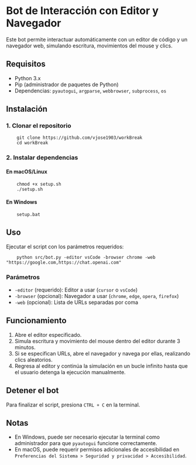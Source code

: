 # Bot de Interacción con Editor y Navegador

Este bot permite interactuar automáticamente con un editor de código y un navegador web, simulando escritura, movimientos del mouse y clics.

## Requisitos

* Python 3.x
* Pip (administrador de paquetes de Python)
* Dependencias: `pyautogui`, `argparse`, `webbrowser`, `subprocess`, `os`

## Instalación

### 1. Clonar el repositorio

```
    git clone https://github.com/vjose1903/workBreak
    cd workBreak
```

### 2. Instalar dependencias

#### En macOS/Linux

```
    chmod +x setup.sh
    ./setup.sh
```

#### En Windows

```
    setup.bat
```

## Uso

Ejecutar el script con los parámetros requeridos:

```
    python src/bot.py -editor vsCode -browser chrome -web "https://google.com,https://chat.openai.com"
```

### Parámetros

* `-editor` (requerido): Editor a usar (`cursor` o `vsCode`)
* `-browser` (opcional): Navegador a usar (`chrome`, `edge`, `opera`, `firefox`)
* `-web` (opcional): Lista de URLs separadas por coma

## Funcionamiento

1. Abre el editor especificado.
2. Simula escritura y movimiento del mouse dentro del editor durante 3 minutos.
3. Si se especifican URLs, abre el navegador y navega por ellas, realizando clics aleatorios.
4. Regresa al editor y continúa la simulación en un bucle infinito hasta que el usuario detenga la ejecución manualmente.

## Detener el bot

Para finalizar el script, presiona `CTRL + C` en la terminal.

## Notas

* En Windows, puede ser necesario ejecutar la terminal como administrador para que `pyautogui` funcione correctamente.
* En macOS, puede requerir permisos adicionales de accesibilidad en `Preferencias del Sistema > Seguridad y privacidad > Accesibilidad`.
